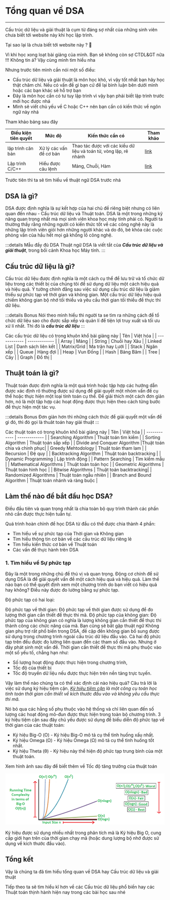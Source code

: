 <!-- ---
layout: Post
title: Giới thiệu về cấu trúc dữ liệu và giải thuật
subtitle: Cấu trúc dữ liệu và giải thuật
author: Theanishtar
date: 2023-06-21
useHeaderImage: false
headerImage: https://github.com/dangtranhuu/images/blob/main/angurvad/dsa/session1/banner.png?raw=true
headerMask: rgba(39, 64, 112, 0.599)
permalinkPattern: /ebook/dsa/:slug/
tags:
  - Data structures 
  - Algorithms
  - DSA
--- -->

# Tổng quan về DSA
<!-- more -->

---
Cấu trúc dữ liệu và giải thuật là cụm từ đáng sợ nhất của những sinh viên chưa biết tới website này khi học lập trình.

Tại sao lại là chưa biết tới website này ? 🤔

Vì khi học xong loạt bài giảng của mình. Bạn sẽ không còn sợ CTDL&GT nữa !!! Không tin á? Vậy cùng mình tìm hiểu nha 

Nhưng trước tiên mình cần nói một số điều:
- Cấu trúc dữ liệu và giải thuật là môn học khó, vì vậy tốt nhất bạn hãy học thật chăm chỉ. Nếu có vấn đề gì bạn cứ để lại bình luận bên dưới mình hoặc các bạn khác sẽ hỗ trợ bạn
- Đây là môn học cần có tư tuy lập trình vì vậy bạn phải biết lập trình trước mới học được nhá
- Mình sẽ viết chủ yếu về C hoặc C++ nên bạn cần có kiến thức về ngôn ngữ này nhá

Tham khảo bảng sau đây

| Điều kiện tiên quyết     | Mức độ      | Kiến thức cần có      | Tham khảo      |
| ------------------------ | ------------ | --------------------| ----------------------| 
| lập trình căn bản | Xử lý các vấn đề cơ bản | Thao tác được với các kiểu dữ liệu và toán tử, vòng lặp, rẽ nhánh |[link]()| 
| Lập trình C/C++ | Hiểu được câu lệnh | Mảng, Chuỗi, Hàm |[link]()| 

Trước tiên thì ta sẽ tìm hiểu về thuật ngữ DSA trước nhá 

## DSA là gì?

DSA được định nghĩa là sự kết hợp của hai chủ đề riêng biệt nhưng có liên quan đến nhau - Cấu trúc dữ liệu và Thuật toán. DSA là một trong những kỹ năng quan trọng nhất mà mọi sinh viên khoa học máy tính phải có. Người ta thường thấy rằng những người có kiến thức tốt về các công nghệ này là những lập trình viên giỏi hơn những người khác và do đó, bẻ khóa các cuộc phỏng vấn của hầu hết mọi gã khổng lồ công nghệ.

:::details Mẫu đầy đủ DSA
Thuật ngữ DSA là viết tắt của **_Cấu trúc dữ liệu và giải thuật_**, trong bối cảnh Khoa học Máy tính.
:::


<!-- ![pic1](https://github.com/dangtranhuu/images/blob/main/angurvad/dsa/session1/Introduction-to-Data-Structures-and-Algorithms-DSA.png?raw=true) -->

## Cấu trúc dữ liệu là gì?

Cấu trúc dữ liệu được định nghĩa là một cách cụ thể để lưu trữ và tổ chức dữ liệu trong các thiết bị của chúng tôi để sử dụng dữ liệu một cách hiệu quả và hiệu quả. Ý tưởng chính đằng sau việc sử dụng cấu trúc dữ liệu là giảm thiểu sự phức tạp về thời gian và không gian. Một cấu trúc dữ liệu hiệu quả chiếm không gian bộ nhớ tối thiểu và yêu cầu thời gian tối thiểu để thực thi dữ liệu.

:::details Bonus
Nói theo mình hiểu thì người ta se tìm ra những cách để tổ chức dữ liệu sao cho được sắp xếp và quản lí để tiện lợi truy xuất và tối ưu xử lí nhất. Thì đó là **_cấu trúc dữ liệu_**
:::

Các cấu trúc dữ liệu có trong khuôn khổ bài giảng này
| Tên          | Việt hóa      |
| ------------ | ------------- |
| Array        | Mảng     | 
| String       | Chuỗi hay Xâu   | 
| Linked List  | Danh sách liên kết    | 
| Matrix/Grid  | Ma trận hay Lưới             | 
| Stack        | Ngăn xếp         | 
| Queue        | Hàng đợi             | 
| Heap         | Vun Đống             | 
| Hash         | Bảng Băm             | 
| Tree         | Cây             | 
| Graph        | Đồ thị              | 

## Thuật toán là gì?

Thuật toán được định nghĩa là một quá trình hoặc tập hợp các hướng dẫn được xác định rõ thường được sử dụng để giải quyết một nhóm vấn đề cụ thể hoặc thực hiện một loại tính toán cụ thể. Để giải thích một cách đơn giản hơn, nó là một tập hợp các hoạt động được thực hiện theo cách từng bước để thực hiện một tác vụ.

:::details Bonus
Đơn giản hơn thì những cách thức để giải quyết một vấn đề gì đó, thì đó gọi là thuât toán hay giải thuật
:::

Các thuật toán có trong khuôn khổ bài giảng này
| Tên          | Việt hóa      |
| ------------ | ------------- |
| Searching Algorithm | Thuật toán tìm kiếm |
| Sorting Algorithm | Thuật toán sắp xếp |
| Divide and Conquer Algorithm |Thuật toán chia và chinh phục|
| Greedy Mehtodology | Thuật toán tham lam |
| Recursion | Đệ quy |
| Backtracking Algorithm | Thuật toán backtracking |
| Dynamic Programming | Lập trình động |
| Pattern Searching | Tìm kiếm mẫu |
| Mathematical Algorithms | Thuật toán toán học |
| Geometric Algorithms | Thuật toán hình học |
| Bitwise Algorithms | Thuật toán backtracking|
| Randomized Algorithms | Thuật toán ngẫu nhiên |
| Branch and Bound Algorithm | Thuật toán nhánh và ràng buộc |

## Làm thế nào để bắt đầu học DSA?

Điều đầu tiên và quan trọng nhất là chia toàn bộ quy trình thành các phần nhỏ cần được thực hiện tuần tự.

Quá trình hoàn chỉnh để học DSA từ đầu có thể được chia thành 4 phần:

- Tìm hiểu về sự phức tạp của Thời gian và Không gian
- Tìm hiểu thông tin cơ bản về các cấu trúc dữ liệu riêng lẻ
- Tìm hiểu kiến thức cơ bản về Thuật toán
- Các vấn đề thực hành trên DSA

### 1. Tìm hiểu về Sự phức tạp
Đây là một trong những chủ đề thú vị và quan trọng. Động cơ chính để sử dụng DSA là để giải quyết vấn đề một cách hiệu quả và hiệu quả. Làm thế nào bạn có thể quyết định xem một chương trình do bạn viết có hiệu quả hay không? Điều này được đo lường bằng sự phức tạp. 

Độ phức tạp có hai loại:

Độ phức tạp về thời gian: Độ phức tạp về thời gian được sử dụng để đo lượng thời gian cần thiết để thực thi mã.
Độ phức tạp của không gian: Độ phức tạp của không gian có nghĩa là lượng không gian cần thiết để thực thi thành công các chức năng của mã.
Bạn cũng sẽ bắt gặp thuật ngữ Không gian phụ trợ rất phổ biến trong DSA, đề cập đến không gian bổ sung được sử dụng trong chương trình ngoài cấu trúc dữ liệu đầu vào.
Cả hai độ phức tạp trên đều được đo lường liên quan đến các tham số đầu vào. Nhưng ở đây phát sinh một vấn đề. Thời gian cần thiết để thực thi mã phụ thuộc vào một số yếu tố, chẳng hạn như:

- Số lượng hoạt động được thực hiện trong chương trình,
- Tốc độ của thiết bị
- Tốc độ truyền dữ liệu nếu được thực hiện trên nền tảng trực tuyến.

Vậy làm thế nào chúng ta có thể xác định cái nào hiệu quả? Câu trả lời là việc sử dụng ký hiệu tiệm cận.
*[Ký hiệu tiệm cận](https://www.geeksforgeeks.org/types-of-asymptotic-notations-in-complexity-analysis-of-algorithms/) là một công cụ toán học tính toán thời gian cần thiết về kích thước đầu vào và không yêu cầu thực thi mã.*

Nó bỏ qua các hằng số phụ thuộc vào hệ thống và chỉ liên quan đến số lượng các hoạt động mô-đun được thực hiện trong toàn bộ chương trình. 3 ký hiệu tiệm cận sau đây chủ yếu được sử dụng để biểu diễn độ phức tạp về thời gian của các thuật toán:

- Ký hiệu Big-O (Ο) - Ký hiệu Big-O mô tả cụ thể tình huống xấu nhất.
- Ký hiệu Omega (Ω) - Ký hiệu Omega (Ω) mô tả cụ thể tình huống tốt nhất.
- Ký hiệu Theta (θ) - Ký hiệu này thể hiện độ phức tạp trung bình của một thuật toán.

Xem hình ảnh sau đây để biết thêm về Tốc độ tăng trưởng của thuật toán

![pic1](https://github.com/dangtranhuu/images/blob/main/angurvad/dsa/session1/mypic.png?raw=true)

Ký hiệu được sử dụng nhiều nhất trong phân tích mã là Ký hiệu Big O, cung cấp giới hạn trên của thời gian chạy mã (hoặc dung lượng bộ nhớ được sử dụng về kích thước đầu vào).

## Tổng kết
 
Vậy là chúng ta đã tìm hiểu tổng quan về DSA hay Cấu trúc dữ liệu và giải thuật

Tiếp theo ta sẽ tìm hiểu kĩ hơn về các Cấu trúc dữ liệu phổ biến hay các Thuật toán thịnh hành hiện nay trong các bài học sau nhé